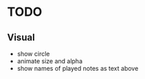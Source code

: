 # TODO
## Visual

* show circle
* animate size and alpha
* show names of played notes as text above
